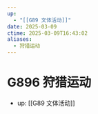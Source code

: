 ```yaml
---
up:
  - "[[G89 文体活动]]"
date: 2025-03-09
ctime: 2025-03-09T16:43:02
aliases:
  - 狩猎运动
---
```


# G896 狩猎运动

- up: [[G89 文体活动]]
